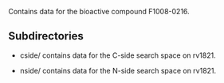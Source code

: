 Contains data for the bioactive compound F1008-0216.

## Subdirectories

- cside/ contains data for the C-side search space on rv1821.

- nside/ contains data for the N-side search space on rv1821.

